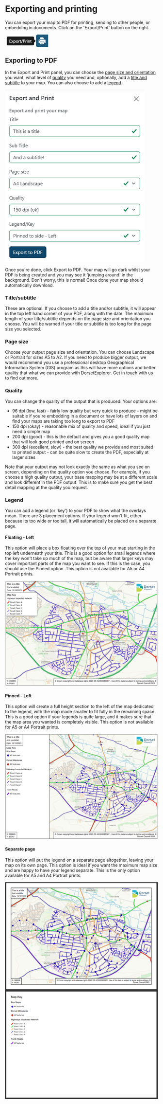 # Exporting and printing

You can export your map to PDF for printing, sending to other people, or embedding in documents. Click on the 'Export/Print' button on the right.

![Export and print button - showing a printer](../assets/images/print-button.png)

## Exporting to PDF

In the Export and Print panel, you can choose the [page size and orientation](#page-size) you want, what level of [quality](#quality) you need and, optionally, add a [title and subtitle](#titlesubtitle) to your map. You can also choose to add a [legend](#legend).

![Print panel - showing the options you have when exporting and printing](../assets/images/print-panel.png)

Once you're done, click Export to PDF. Your map will go dark whilst your PDF is being created and you may see it 'jumping around' in the background. Don't worry, this is normal! Once done your map should automatically download.

### Title/subtitle

These are optional. If you choose to add a title and/or subtitle, it will appear in the top left hand corner of your PDF, along with the date. The maximum length of your title/subtitle depends on the page size and orientation you choose. You will be warned if your title or subtitle is too long for the page size you selected.

### Page size

Choose your output page size and orientation. You can choose Landscape or Portrait for sizes A5 to A2. If you need to produce bigger output, we would recommend you use a professional desktop Geographical Information System (GIS) program as this will have more options and better quality that what we can provide with DorsetExplorer. Get in touch with us to find out more.

### Quality

You can change the quality of the output that is produced. Your options are:

* 96 dpi (low, fast) - fairly low quality but very quick to produce - might be suitable if you're embedding in a document or have lots of layers on and find your maps are taking too long to export to PDF
* 150 dpi (okay) - reasonable mix of quality and speed, ideal if you just need a simple map
* 200 dpi (good) - this is the default and gives you a good quality map that will look good printed and on screen
* 300 dpi (excellent, slow) - the best quality we provide and most suited to printed output - can be quite slow to create the PDF, especially at larger sizes

Note that your output may not look exactly the same as what you see on screen, depending on the quality option you choose. For example, if you choose a high quality output, your base mapping may be at a different scale and look different in the PDF output. This is to make sure you get the best detail mapping at the quality you request.

### Legend

You can add a legend (or 'key') to your PDF to show what the overlays mean. There are 3 placement options. If your legend won't fit, either because its too wide or too tall, it will automatically be placed on a separate page.

#### Floating - Left

This option will place a box floating over the top of your map starting in the top left underneath your title. This is a good option for small legends where the key won't take up much of the map, but be aware that larger keys may cover important parts of the map you want to see. If this is the case, you should use the Pinned option. This option is not available for A5 or A4 Portrait prints.

![PDF output - showing an example of a map that has been exported with a floating legend](../assets/images/print-floating-legend.png)

#### Pinned - Left

This option will create a full height section to the left of the map dedicated to the legend, with the map made smaller to fit fully in the remaining space. This is a good option if your legends is quite large, and it makes sure that the map area you wanted is completely visible. This option is not available for A5 or A4 Portrait prints.

![PDF output - showing an example of a map that has been exported with a pinned legend](../assets/images/print-pinned-legend.png)

#### Separate page

This option will put the legend on a separate page altogether, leaving your map on its own page. This option is ideal if you want the maximum map size and are happy to have your legend separate. This is the only option available for A5 and A4 Portrait prints.

![PDF output - showing an example of a map that has been exported with a separate legend](../assets/images/print-separate-legend.png)


